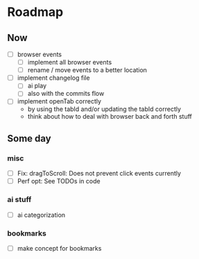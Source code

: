 # Roadmap

## Now

- [ ] browser events
  - [ ] implement all browser events
  - [ ] rename / move events to a better location
- [ ] implement changelog file
  - [ ] ai play
  - [ ] also with the commits flow
- [ ] implement openTab correctly
  - by using the tabId and/or updating the tabId correctly
  - think about how to deal with browser back and forth stuff

## Some day

### misc

- [ ] Fix: dragToScroll: Does not prevent click events currently
- [ ] Perf opt: See TODOs in code

### ai stuff

- [ ] ai categorization

### bookmarks

- [ ] make concept for bookmarks
